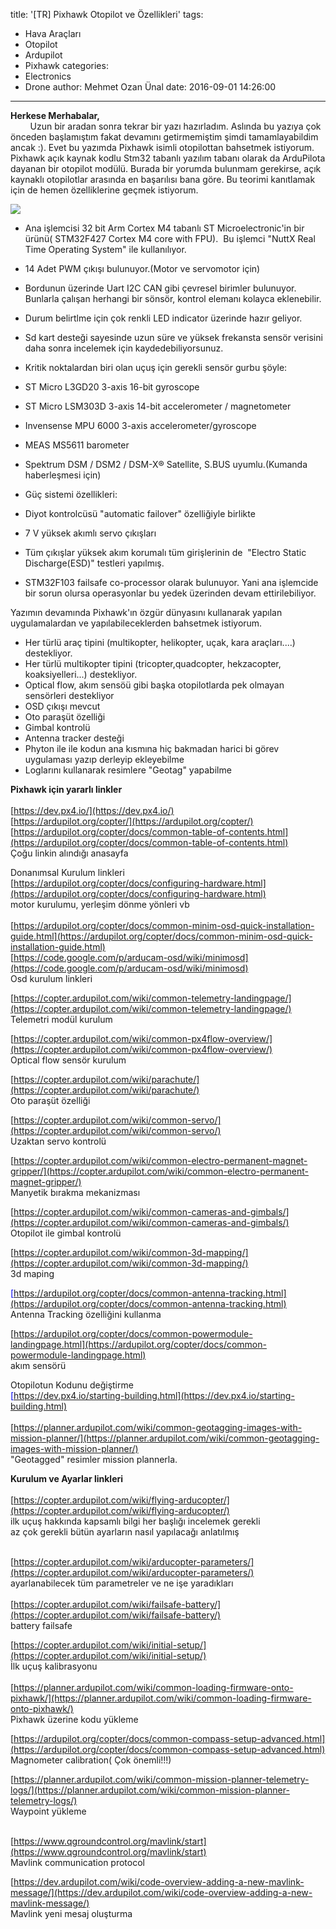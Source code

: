 title: '[TR] Pixhawk Otopilot ve Özellikleri'
tags:
  - Hava Araçları
  - Otopilot
  - Ardupilot
  - Pixhawk
categories:
  - Electronics
  - Drone
author: Mehmet Ozan Ünal
date: 2016-09-01 14:26:00
---
**Herkese Merhabalar,**  
        Uzun bir aradan sonra tekrar bir yazı hazırladım. Aslında bu yazıya çok önceden başlamıştım fakat devamını getirmemiştim şimdi tamamlayabildim ancak :). Evet bu yazımda Pixhawk isimli otopilottan bahsetmek istiyorum. Pixhawk açık kaynak kodlu Stm32 tabanlı yazılım tabanı olarak da ArduPilota dayanan bir otopilot modülü. Burada bir yorumda bulunmam gerekirse, açık kaynaklı otopilotlar arasında en başarılısı bana göre. Bu teorimi kanıtlamak için de hemen özelliklerine geçmek istiyorum.  

<!-- more -->  

![](https://4.bp.blogspot.com/-p4zpkVZrQWU/V8faC6OGbjI/AAAAAAAAc_U/rx-zCY8cZksKXnRpi2GC8lY-b-aB_MA_ACLcB/s640/pic-prod-pixhawk1.jpg)

*   Ana işlemcisi 32 bit Arm Cortex M4 tabanlı ST Microelectronic'in bir ürünü( STM32F427 Cortex M4 core with FPU).  Bu işlemci "NuttX Real Time Operating System" ile kullanılıyor. 

*   14 Adet PWM çıkışı bulunuyor.(Motor ve servomotor için)

*   Bordunun üzerinde Uart I2C CAN gibi çevresel birimler bulunuyor. Bunlarla çalışan herhangi bir sönsör, kontrol elemanı kolayca eklenebilir. 

*   Durum belirtlme için çok renkli LED indicator üzerinde hazır geliyor.

*   Sd kart desteği sayesinde uzun süre ve yüksek frekansta sensör verisini daha sonra incelemek için kaydedebiliyorsunuz.

*   Kritik noktalardan biri olan uçuş için gerekli sensör gurbu şöyle:

*   ST Micro L3GD20 3-axis 16-bit gyroscope

*   ST Micro LSM303D 3-axis 14-bit accelerometer / magnetometer

*   Invensense MPU 6000 3-axis accelerometer/gyroscope

*   MEAS MS5611 barometer

*   Spektrum DSM / DSM2 / DSM-X® Satellite, S.BUS uyumlu.(Kumanda haberleşmesi için)

*   Güç sistemi özellikleri:

*   Diyot kontrolcüsü "automatic failover" özelliğiyle birlikte

*   7 V yüksek akımlı servo çıkışları

*   Tüm çıkışlar yüksek akım korumalı tüm girişlerinin de  "Electro Static Discharge(ESD)" testleri yapılmış.

*   STM32F103 failsafe co-processor olarak bulunuyor. Yani ana işlemcide bir sorun olursa operasyonlar bu yedek üzerinden devam ettirilebiliyor.

Yazımın devamında Pixhawk'ın özgür dünyasını kullanarak yapılan uygulamalardan ve yapılabileceklerden bahsetmek istiyorum.  

*   Her türlü araç tipini (multikopter, helikopter, uçak, kara araçları....) destekliyor.
*   Her türlü multikopter tipini (tricopter,quadcopter, hekzacopter, koaksiyelleri...) destekliyor.
*   Optical flow, akım sensöü gibi başka otopilotlarda pek olmayan sensörleri destekliyor
*   OSD çıkışı mevcut
*   Oto paraşüt özelliği
*   Gimbal kontrolü
*   Antenna tracker desteği
*   Phyton ile ile kodun ana kısmına hiç bakmadan harici bi görev uygulaması yazıp derleyip ekleyebilme
*   Loglarını kullanarak resimlere "Geotag" yapabilme

**Pixhawk için yararlı linkler**  
[  
](https://www.blogger.com/goog_469727306)[https://dev.px4.io/](https://dev.px4.io/)  
[https://ardupilot.org/copter/](https://ardupilot.org/copter/)  
[https://ardupilot.org/copter/docs/common-table-of-contents.html](https://ardupilot.org/copter/docs/common-table-of-contents.html)  
Çoğu linkin alındığı anasayfa  

Donanımsal Kurulum linkleri  
[https://ardupilot.org/copter/docs/configuring-hardware.html](https://ardupilot.org/copter/docs/configuring-hardware.html)  
motor kurulumu, yerleşim dönme yönleri vb  
[  
](https://www.blogger.com/goog_469727340)[https://ardupilot.org/copter/docs/common-minim-osd-quick-installation-guide.html](https://ardupilot.org/copter/docs/common-minim-osd-quick-installation-guide.html)  
[https://code.google.com/p/arducam-osd/wiki/minimosd](https://code.google.com/p/arducam-osd/wiki/minimosd)  
Osd kurulum linkleri  

[https://copter.ardupilot.com/wiki/common-telemetry-landingpage/](https://copter.ardupilot.com/wiki/common-telemetry-landingpage/)  
Telemetri modül kurulum  

[https://copter.ardupilot.com/wiki/common-px4flow-overview/](https://copter.ardupilot.com/wiki/common-px4flow-overview/)  
Optical flow sensör kurulum  

[https://copter.ardupilot.com/wiki/parachute/](https://copter.ardupilot.com/wiki/parachute/)  
Oto paraşüt özelliği  

[https://copter.ardupilot.com/wiki/common-servo/](https://copter.ardupilot.com/wiki/common-servo/)  
Uzaktan servo kontrolü  

[https://copter.ardupilot.com/wiki/common-electro-permanent-magnet-gripper/](https://copter.ardupilot.com/wiki/common-electro-permanent-magnet-gripper/)  
Manyetik bırakma mekanizması  

[https://copter.ardupilot.com/wiki/common-cameras-and-gimbals/](https://copter.ardupilot.com/wiki/common-cameras-and-gimbals/)  
Otopilot ile gimbal kontrolü  

[https://copter.ardupilot.com/wiki/common-3d-mapping/](https://copter.ardupilot.com/wiki/common-3d-mapping/)  
3d maping  

<span style="color: #0000ee;"><u>[https://ardupilot.org/copter/docs/common-antenna-tracking.html](https://ardupilot.org/copter/docs/common-antenna-tracking.html)</u></span>  
Antenna Tracking özelliğini kullanma  

[https://ardupilot.org/copter/docs/common-powermodule-landingpage.html](https://ardupilot.org/copter/docs/common-powermodule-landingpage.html)  
akım sensörü  

Otopilotun Kodunu değiştirme  
<span style="color: #0000ee;"><u>[https://dev.px4.io/starting-building.html](https://dev.px4.io/starting-building.html)</u></span>  
[  
](https://www.blogger.com/goog_543916667)[https://planner.ardupilot.com/wiki/common-geotagging-images-with-mission-planner/](https://planner.ardupilot.com/wiki/common-geotagging-images-with-mission-planner/)  
"Geotagged" resimler mission plannerla.  

**Kurulum ve Ayarlar linkleri**  
[  
](https://www.blogger.com/goog_543916669)[https://copter.ardupilot.com/wiki/flying-arducopter/](https://copter.ardupilot.com/wiki/flying-arducopter/)  
ilk uçuş hakkında kapsamlı bilgi her başlığı incelemek gerekli  
az çok gerekli bütün ayarların nasıl yapılacağı anlatılmış  

[  
](https://www.blogger.com/goog_543916675)[https://copter.ardupilot.com/wiki/arducopter-parameters/](https://copter.ardupilot.com/wiki/arducopter-parameters/)  
ayarlanabilecek tüm parametreler ve ne işe yaradıkları  
[  
](https://www.blogger.com/goog_543916679)[https://copter.ardupilot.com/wiki/failsafe-battery/](https://copter.ardupilot.com/wiki/failsafe-battery/)  
battery failsafe  

[https://copter.ardupilot.com/wiki/initial-setup/](https://copter.ardupilot.com/wiki/initial-setup/)  
İlk uçuş kalibrasyonu  
[  
](https://www.blogger.com/goog_543916683)[https://planner.ardupilot.com/wiki/common-loading-firmware-onto-pixhawk/](https://planner.ardupilot.com/wiki/common-loading-firmware-onto-pixhawk/)  
Pixhawk üzerine kodu yükleme  

[https://ardupilot.org/copter/docs/common-compass-setup-advanced.html](https://ardupilot.org/copter/docs/common-compass-setup-advanced.html)  
Magnometer calibration( Çok önemli!!!)  

[https://planner.ardupilot.com/wiki/common-mission-planner-telemetry-logs/](https://planner.ardupilot.com/wiki/common-mission-planner-telemetry-logs/)  
Waypoint yükleme  

[  
](https://www.blogger.com/goog_543916695)[https://www.qgroundcontrol.org/mavlink/start](https://www.qgroundcontrol.org/mavlink/start)  
Mavlink communication protocol  

[https://dev.ardupilot.com/wiki/code-overview-adding-a-new-mavlink-message/](https://dev.ardupilot.com/wiki/code-overview-adding-a-new-mavlink-message/)  
Mavlink yeni mesaj oluşturma  
